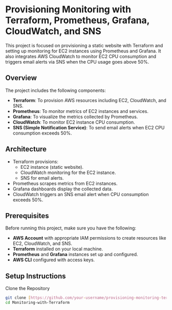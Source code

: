 # Provisioning Monitoring with Terraform, Prometheus, Grafana, CloudWatch, and SNS

This project is focused on provisioning a static website with Terraform and setting up monitoring for EC2 instances using Prometheus and Grafana. It also integrates AWS CloudWatch to monitor EC2 CPU consumption and triggers email alerts via SNS when the CPU usage goes above 50%.

## Overview

The project includes the following components:

- **Terraform**: To provision AWS resources including EC2, CloudWatch, and SNS.
- **Prometheus**: To monitor metrics of EC2 instances and services.
- **Grafana**: To visualize the metrics collected by Prometheus.
- **CloudWatch**: To monitor EC2 instance CPU consumption.
- **SNS (Simple Notification Service)**: To send email alerts when EC2 CPU consumption exceeds 50%.

## Architecture

- Terraform provisions:
  - EC2 instance (static website).
  - CloudWatch monitoring for the EC2 instance.
  - SNS for email alerts.
- Prometheus scrapes metrics from EC2 instances.
- Grafana dashboards display the collected data.
- CloudWatch triggers an SNS email alert when CPU consumption exceeds 50%.

## Prerequisites

Before running this project, make sure you have the following:

- **AWS Account** with appropriate IAM permissions to create resources like EC2, CloudWatch, and SNS.
- **Terraform** installed on your local machine.
- **Prometheus** and **Grafana** instances set up and configured.
- **AWS CLI** configured with access keys.

## Setup Instructions

Clone the Repository

```bash
git clone [https://github.com/your-username/provisioning-monitoring-terraform.git](https://github.com/ankitjindal9404/Monitoring-with-Terraform.git)
cd Monitoring-with-Terraform
